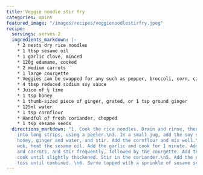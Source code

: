 ```yaml
---
title: Veggie noodle stir fry
categories: mains
featured_image: "/images/recipes/veggienoodlestirfry.jpeg"
recipe:
  servings: serves 2
  ingredients_markdown: |-
    * 2 nests dry rice noodles
    * 1 tbsp sesame oil
    * 1 garlic clove, minced
    * 120g edamame, cooked
    * 2 medium carrots
    * 1 large courgette
    * Veggies can be swapped for any such as pepper, broccoli, corn, cauliflower, beansprouts
    * 4 tbsp reduced sodium soy sauce
    * Juice of ½ lime
    * 1 tsp honey
    * 1 thumb-sized piece of ginger, grated, or 1 tsp ground ginger
    * 125ml water
    * 1 tsp cornflour
    * Handful of fresh coriander, chopped
    * 1 tsp sesame seeds
  directions_markdown: "1. Cook the rice noodles. Drain and rinse, then set aside. \n2. Slice the carrot and courgette
    into long strips, using a peeler.\n3. In a small jug, add the soy sauce, lime,
    honey, ginger and water, and stir. Add the cornflour and mix well.\n4. In a large
    wok, heat the sesame oil. Add the garlic and cook for 1 minute. Add the edamame
    and carrots, and stir frequently, followed by the courgette. Add the sauce and
    cook until slightly thickened. Stir in the coriander.\n5. Add the noodles and
    toss until combined. \n6. Serve topped with a sprinkle of sesame seeds."
---
```

